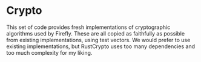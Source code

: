 # Crypto

This set of code provides fresh implementations of cryptographic algorithms used by Firefly. These are all copied as faithfully as possible from existing implementations, using test vectors. We would prefer to use existing implementations, but RustCrypto uses too many dependencies and too much complexity for my liking.
